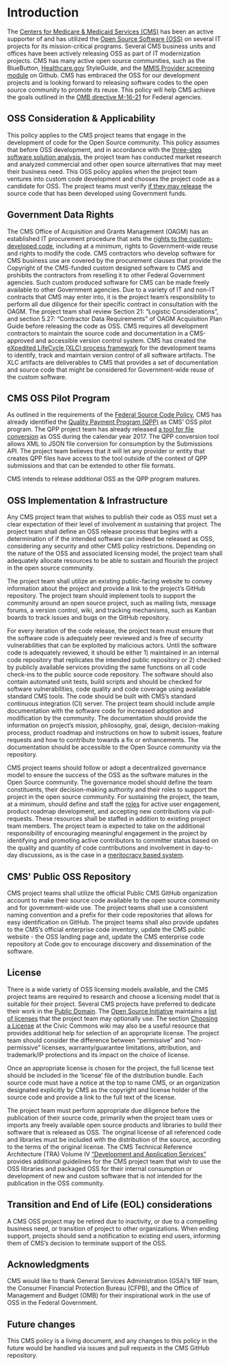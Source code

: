 # Introduction

The [Centers for Medicare & Medicaid Services (CMS)](https://www.cms.gov) has been an active supporter of and has utilized the [Open Source Software (OSS)](https://en.wikipedia.org/wiki/Free_and_open-source_software) on several IT projects for its mission-critical programs. Several CMS business units and offices have been actively releasing OSS as part of IT modernization projects. CMS has many active open source communities, such as the BlueButton, [Healthcare.gov](http://healthcare.gov/) StyleGuide, and the [MMIS Provider screening module](https://github.com/SolutionGuidance/psm) on Github. CMS has embraced the OSS for our development projects and is looking forward to releasing software codes to the open source community to promote its reuse. This policy will help CMS achieve the goals outlined in the [OMB directive M-16-21](https://code.gov/#/policy-guide/policy/introduction) for Federal agencies.

## OSS Consideration & Applicability

This policy applies to the CMS project teams that engage in the development of code for the Open Source community. This policy assumes that before OSS development, and in accordance with the [three-step software solution analysis](https://code.gov/#/policy-guide/docs/compliance/procurement), the project team has conducted market research and analyzed commercial and other open source alternatives that may meet their business need. This OSS policy applies when the project team ventures into custom code development and chooses the project code as a candidate for OSS.  The project teams must verify [if they may release](http://dodcio.defense.gov/Open-Source-Software-FAQ/) the source code that has been developed using Government funds.

## Government Data Rights

The CMS Office of Acquisition and Grants Management (OAGM) has an established IT procurement procedure that sets the [rights to the custom-developed code](https://www.acquisition.gov/far/html/Subpart%2027_4.html), including at a minimum, rights to Government-wide reuse and rights to modify the code.  CMS contractors who develop software for CMS business use are covered by the procurement clauses that provide the Copyright of the CMS-funded custom designed software to CMS and prohibits the contractors from reselling it to other Federal Government agencies. Such custom produced software for CMS can be made freely available to other Government agencies. Due to a variety of IT and non-IT contracts that CMS may enter into, it is the project team’s responsibility to perform all due diligence for their specific contract in consultation with the OAGM. The project team shall review Section 21: “Logistic Considerations”, and section 5.27: “Contractor Data Requirements” of OAGM Acquisition Plan Guide before releasing the code as OSS. CMS requires all development contractors to maintain the source code and documentation in a CMS-approved and accessible version control system. CMS has created the [eXpedited LifeCycle (XLC) process framework](https://www.cms.gov/Research-Statistics-Data-and-Systems/CMS-Information-Technology/XLC/index.html) for the development teams to identify, track and maintain version control of all software artifacts. The XLC artifacts are deliverables to CMS that provides a set of documentation and source code that might be considered for Government-wide reuse of the custom software.

 

## CMS OSS Pilot Program

As outlined in the requirements of the [Federal Source Code Policy](https://code.gov/#/policy-guide/policy/introduction), CMS has already identified the [Quality Payment Program (QPP)](https://qpp.cms.gov/) as CMS’ OSS pilot program. The QPP project team has already released [a tool for file conversion](https://github.com/CMSgov/qpp-conversion-tool) as OSS during the calendar year 2017. The QPP conversion tool allows XML to JSON file conversion for consumption by the Submissions API.  The project team believes that it will let any provider or entity that creates QPP files have access to the tool outside of the context of QPP submissions and that can be extended to other file formats.

CMS intends to release additional OSS as the QPP program matures.

## OSS Implementation & Infrastructure

Any CMS project team that wishes to publish their code as OSS must set a clear expectation of their level of involvement in sustaining that project. The project team shall define an OSS release process that begins with a determination of if the intended software can indeed be released as OSS, considering any security and other CMS policy restrictions. Depending on the nature of the OSS and associated licensing model, the project team shall adequately allocate resources to be able to sustain and flourish the project in the open source community.

The project team shall utilize an existing public-facing website to convey information about the project and provide a link to the project’s GitHub repository. The project team should implement tools to support the community around an open source project, such as mailing lists, message forums, a version control, wiki, and tracking mechanisms, such as Kanban boards to track issues and bugs on the GitHub repository.

For every iteration of the code release, the project team must ensure that the software code is adequately peer reviewed and is free of security vulnerabilities that can be exploited by malicious actors. Until the software code is adequately reviewed, it should be either 1) maintained in an internal code repository that replicates the intended public repository or 2) checked by publicly available services providing the same functions on all code check-ins to the public source code repository. The software should also contain automated unit tests, build scripts and should be checked for software vulnerabilities, code quality and code coverage using available standard CMS tools. The code should be built with CMS’s standard continuous integration (CI) server. The project team should include ample documentation with the software code for increased adoption and modification by the community. The documentation should provide the information on project’s mission, philosophy, goal, design, decision-making process, product roadmap and instructions on how to submit issues, feature requests and how to contribute towards a fix or enhancements. The documentation should be accessible to the Open Source community via the repository.

CMS project teams should follow or adopt a decentralized governance model to ensure the success of the OSS as the software matures in the Open Source community. The governance model should define the team constituents, their decision-making authority and their roles to support the project in the open source community. For sustaining the project, the team, at a minimum, should define and staff the [roles](https://www.apache.org/foundation/how-it-works.html#roles) for active user engagement, product roadmap development, and accepting new contributions via pull-requests. These resources shall be staffed in addition to existing project team members. The project team is expected to take on the additional responsibility of encouraging meaningful engagement in the project by identifying and promoting active contributors to committer status based on the quality and quantity of code contributions and involvement in day-to-day discussions, as is the case in a [meritocracy based system](https://www.apache.org/foundation/how-it-works.html#meritocracy).

 

## CMS' Public OSS Repository

CMS project teams shall utilize the official Public CMS GitHub organization account to make their source code available to the open source community and for government-wide use. The project teams shall use a consistent naming convention and a prefix for their code repositories that allows for easy identification on GitHub. The project teams shall also provide updates to the CMS’s official enterprise code inventory, update the CMS public website - the OSS landing page and, update the CMS enterprise code repository at Code.gov to encourage discovery and dissemination of the software. 

## License

There is a wide variety of OSS licensing models available, and the CMS project teams are required to research and choose a licensing model that is suitable for their project. Several CMS projects have preferred to dedicate their work in the [Public Domain](https://creativecommons.org/publicdomain/zero/1.0/).  The [Open Source Initiative](https://opensource.org/licenses) maintains a [list of licenses](https://opensource.org/licenses/alphabetical) that the project team may optionally use. The section [Choosing a License](http://wiki.civiccommons.org/Choosing_a_License) at the Civic Commons wiki may also be a useful resource that provides additional help for selection of an appropriate license. The project team should consider the difference between “permissive” and “non-permissive” licenses, warranty/guarantee limitations, attribution, and trademark/IP protections and its impact on the choice of license.

Once an appropriate license is chosen for the project, the full license text should be included in the ‘license’ file of the distribution bundle. Each source code must have a notice at the top to name CMS, or an organization designated explicitly by CMS as the copyright and license holder of the source code and provide a link to the full text of the license.

The project team must perform appropriate due diligence before the publication of their source code, primarily when the project team uses or imports any freely available open source products and libraries to build their software that is released as OSS. The original license of all referenced code and libraries must be included with the distribution of the source, according to the terms of the original license. The CMS Technical Reference Architecture (TRA) Volume IV [“Development and Application Services”](https://www.cms.gov/Research-Statistics-Data-and-Systems/CMS-Information-Technology/CIO-Directives-and-Policies/CIO-IT-Policy-Library-Items/TRA-Volume-IV-Development-and-Application-Services.html?DLPage=3&DLEntries=10&DLSort=0&DLSortDir=ascending) provides additional guidelines for the CMS project team that wish to use the OSS libraries and packaged OSS for their internal consumption or development of new and custom software that is not intended for the publication in the OSS community.

## Transition and End of Life (EOL) considerations

A CMS OSS project may be retired due to inactivity, or due to a compelling business need, or transition of project to other organizations. When ending support, projects should send a notification to existing end users, informing them of CMS’s decision to terminate support of the OSS.

## Acknowledgments

CMS would like to thank General Services Administration (GSA)’s 18F team, the Consumer Financial Protection Bureau (CFPB), and the Office of Management and Budget (OMB) for their inspirational work in the use of OSS in the Federal Government.

## Future changes

This CMS policy is a living document, and any changes to this policy in the future would be handled via issues and pull requests in the CMS GitHub repository.

